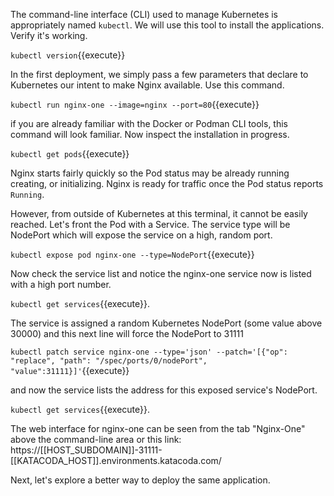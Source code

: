The command-line interface (CLI) used to manage Kubernetes is appropriately named `kubectl`. We will use this tool to install the applications. Verify it's working.

`kubectl version`{{execute}}

In the first deployment, we simply pass a few parameters that declare to Kubernetes our intent to make Nginx available. Use this command.

`kubectl run nginx-one --image=nginx --port=80`{{execute}}

if you are already familiar with the Docker or Podman CLI tools, this command will look familiar. Now inspect the installation in progress.

`kubectl get pods`{{execute}}

Nginx starts fairly quickly so the Pod status may be already running creating, or initializing. Nginx is ready for traffic once the Pod status reports `Running`.

However, from outside of Kubernetes at this terminal, it cannot be easily reached. Let's front the Pod with a Service. The service type will be NodePort which will expose the service on a high, random port.

`kubectl expose pod nginx-one --type=NodePort`{{execute}}

Now check the service list and notice the nginx-one service now is listed with a high port number.

`kubectl get services`{{execute}}.

The service is assigned a random Kubernetes NodePort (some value above 30000) and this next line will force the NodePort to 31111

`kubectl patch service nginx-one --type='json' --patch='[{"op": "replace", "path": "/spec/ports/0/nodePort", "value":31111}]'`{{execute}}

and now the service lists the address for this exposed service's NodePort.

`kubectl get services`{{execute}}.

The web interface for nginx-one can be seen from the tab "Nginx-One" above the command-line area or this link: https://[[HOST_SUBDOMAIN]]-31111-[[KATACODA_HOST]].environments.katacoda.com/

Next, let's explore a better way to deploy the same application.
